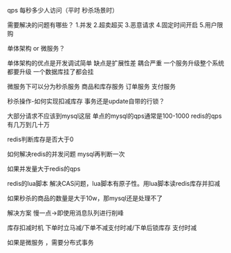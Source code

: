 
qps 每秒多少人访问（平时 秒杀场景时）

需要解决的问题有哪些？
1.并发
2.超卖超买
3.恶意请求
4.固定时间开启
5.用户限购


单体架构 or 微服务？

单体架构的优点是开发调试简单
缺点是扩展性差 耦合严重 一个服务升级整个系统都要升级 一个数据库挂了都会挂


微服务下可以分为秒杀服务 商品和库存服务 订单服务 支付服务



秒杀操作-如何实现扣减库存
事务还是update自带的行锁？

大部分请求不应该到mysql这层
单点的mysql的qps通常是100-1000
redis的qps有几万到几十万

redis判断库存是否大于0

如何解决redis的并发问题
mysql再判断一次


如果并发量大于redis的qps

redis的lua脚本
解决CAS问题，lua脚本有原子性。用lua脚本读redis库存并扣减

如果秒杀的商品的数量是大于10w，那mysql还是处理不了

解决方案 慢一点->即使用消息队列进行削峰

库存扣减时机
下单时立马减/下单不减支付时减/下单后锁库存 支付时减



如果是微服务 ，需要分布式事务